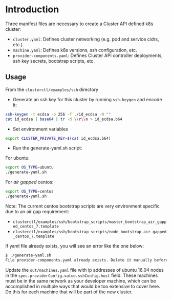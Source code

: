 # Introduction

Three manifest files are necessary to create a Cluster API defined k8s cluster:

- `cluster.yaml`: Defines cluster networking (e.g. pod and service cidrs, etc.).
- `machine.yaml`: Defines k8s versions, ssh configuration, etc.
- `provider-components.yaml`: Defines Cluster API controller deployments, ssh key
  secrets, bootstrap scripts, etc.

## Usage

From the `clusterctl/examples/ssh` directory

- Generate an ssh key for this cluster by running `ssh-keygen` and encode it:

```bash
ssh-keygen -t ecdsa -b 256 -f ./id_ecdsa -N ""
cat id_ecdsa | base64 | tr -d \\r\\n > id_ecdsa.b64
```

- Set environment variables

```bash
export CLUSTER_PRIVATE_KEY=$(cat id_ecdsa.b64)
```

- Run the generate-yaml.sh script:

For ubuntu:

```bash
export OS_TYPE=ubuntu
./generate-yaml.sh
```

For _air gapped_ centos:

```bash
export OS_TYPE=centos
./generate-yaml.sh
```

Note: The current centos bootstrap scripts are very
environment specific due to an air gap requirement:

- `clusterctl/examples/ssh/bootstrap_scripts/master_bootstrap_air_gapped_centos_7.template`
- `clusterctl/examples/ssh/bootstrap_scripts/node_bootstrap_air_gapped_centos_7.template`

If yaml file already exists, you will see an error like the one below:

<!-- markdownlint-disable MD013 -->

```bash
$ ./generate-yaml.sh
File provider-components.yaml already exists. Delete it manually before running this script.
```

<!-- markdownlint-enable MD013 -->

Update the `out/machines.yaml` file with ip addresses of ubuntu 16.04 nodes
in the `spec.providerConfig.value.sshConfig.host` field.
These machines must be in the same network as your developer machine, which can
be accomplished in multiple ways that would be too extensive to cover here.
Do this for each machine that will be part of the new cluster.
